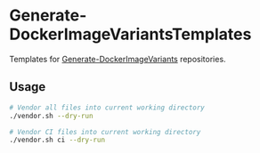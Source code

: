 # Generate-DockerImageVariantsTemplates

Templates for [Generate-DockerImageVariants](https://github.com/theohbrothers/Generate-DockerImageVariants) repositories.

## Usage

```sh
# Vendor all files into current working directory
./vendor.sh --dry-run

# Vendor CI files into current working directory
./vendor.sh ci --dry-run
```

